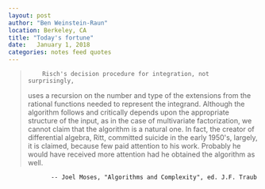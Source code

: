 ```yaml
---
layout: post
author: "Ben Weinstein-Raun"
location: Berkeley, CA
title: "Today's fortune"
date:   January 1, 2018
categories: notes feed quotes
---
```

>         Risch's decision procedure for integration, not surprisingly,
> uses a recursion on the number and type of the extensions from the
> rational functions needed to represent the integrand.  Although the
> algorithm follows and critically depends upon the appropriate structure
> of the input, as in the case of multivariate factorization, we cannot
> claim that the algorithm is a natural one.  In fact, the creator of
> differential algebra, Ritt, committed suicide in the early 1950's,
> largely, it is claimed, because few paid attention to his work.  Probably
> he would have received more attention had he obtained the algorithm as well.

                -- Joel Moses, "Algorithms and Complexity", ed. J.F. Traub
